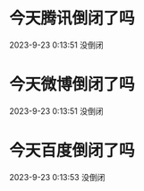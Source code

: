 # 今天腾讯倒闭了吗

2023-9-23 0:13:51 没倒闭

# 今天微博倒闭了吗

2023-9-23 0:13:51 没倒闭

# 今天百度倒闭了吗

2023-9-23 0:13:53 没倒闭

